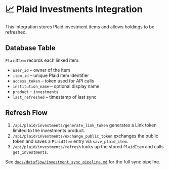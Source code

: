 # 📈 Plaid Investments Integration

This integration stores Plaid investment items and allows holdings to be refreshed.

## Database Table

`PlaidItem` records each linked item:

- `user_id` – owner of the item
- `item_id` – unique Plaid item identifier
- `access_token` – token used for API calls
- `institution_name` – optional display name
- `product` – `investments`
- `last_refreshed` – timestamp of last sync

## Refresh Flow

1. `/api/plaid/investments/generate_link_token` generates a Link token limited to the investments product.
2. `/api/plaid/investments/exchange_public_token` exchanges the public token and saves a `PlaidItem` entry via `save_plaid_item`.
3. `/api/plaid/investments/refresh` looks up the stored `PlaidItem` and calls `get_investments`.

See [`docs/dataflow/investment_sync_pipeline.md`](../dataflow/investment_sync_pipeline.md) for the full sync pipeline.
